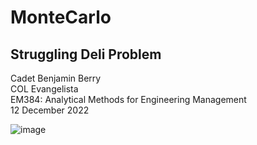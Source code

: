 # MonteCarlo
## Struggling Deli Problem
Cadet Benjamin Berry  
COL Evangelista  
EM384: Analytical Methods for Engineering Management  
12 December 2022  
  
![image](https://user-images.githubusercontent.com/119676834/205307931-281dcf91-ee78-43bc-b725-b7645451d770.png)


